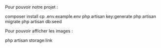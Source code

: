 Pour pouvoir notre projet : 


composer install
cp .env.example.env
php artisan key:generate
php artisan migrate
php artisan db:seed

Pour pouvoir afficher les images : 

php artisan storage:link
